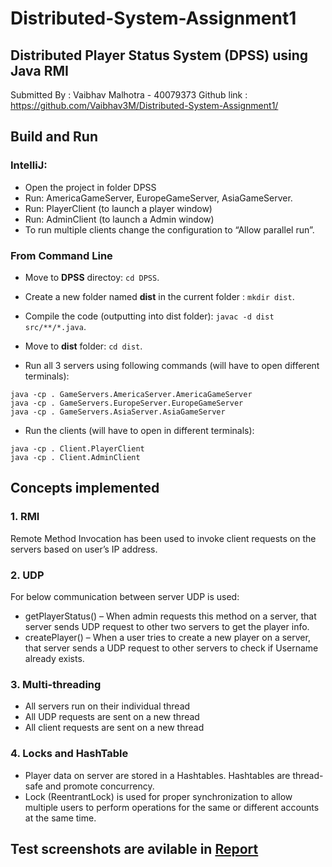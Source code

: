# Distributed-System-Assignment1

## Distributed Player Status System (DPSS) using Java RMI

Submitted By : Vaibhav Malhotra - 40079373
Github link : https://github.com/Vaibhav3M/Distributed-System-Assignment1/

## Build and Run

### IntelliJ:

-	Open the project in folder DPSS
-	Run: AmericaGameServer, EuropeGameServer, AsiaGameServer.
-	Run: PlayerClient (to launch a player window)
-	Run:  AdminClient (to launch a Admin window)
-	To run multiple clients change the configuration to “Allow parallel run”.




### From Command Line

- Move to **DPSS** directoy: `cd DPSS`.

- Create a new folder named **dist** in the current folder : `mkdir dist`.

- Compile the code (outputting into dist folder): `javac -d dist src/**/*.java`.

- Move to **dist** folder: `cd dist`.

- Run all 3 servers using following commands (will have to open different terminals):

```
java -cp . GameServers.AmericaServer.AmericaGameServer
java -cp . GameServers.EuropeServer.EuropeGameServer
java -cp . GameServers.AsiaServer.AsiaGameServer
```

- Run the clients (will have to open in different terminals):

```
java -cp . Client.PlayerClient
java -cp . Client.AdminClient
```


## Concepts implemented

### 1.	RMI
Remote Method Invocation has been used to invoke client requests on the servers based on user’s IP address.

### 2.	UDP
For below communication between server UDP is used:
-	getPlayerStatus() – When admin requests this method on a server, that server sends UDP request to other two servers to get the player info.
-	createPlayer() – When a user tries to create a new player on a server, that server sends a UDP request to other servers to check if Username already exists.

### 3.	Multi-threading
-	All servers run on their individual thread
-	All UDP requests are sent on a new thread
- All client requests are sent on a new thread

### 4.	Locks and HashTable 
- Player data on server are stored in a Hashtables. Hashtables are thread-safe and promote concurrency.
-	Lock (ReentrantLock) is used for proper synchronization to allow multiple users to perform operations for the same or different accounts at the same time. 


## Test screenshots are avilable in [Report](https://github.com/Vaibhav3M/Distributed-System-Assignment1/blob/master/Assignment1-Report.pdf)

